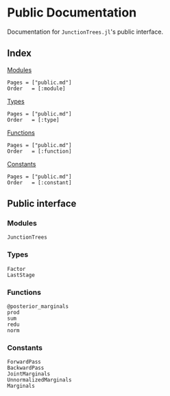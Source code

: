 # Public Documentation

Documentation for `JunctionTrees.jl`'s public interface.

## Index

[Modules](@ref)

```@index
Pages = ["public.md"]
Order   = [:module]
```

[Types](@ref)

```@index
Pages = ["public.md"]
Order   = [:type]
```

[Functions](@ref)

```@index
Pages = ["public.md"]
Order   = [:function]
```

[Constants](@ref)

```@index
Pages = ["public.md"]
Order   = [:constant]
```

## Public interface

### Modules

```@docs
JunctionTrees
```

### Types

```@docs
Factor
LastStage
```

### Functions

```@docs
@posterior_marginals
prod
sum
redu
norm
```

### Constants

```@docs
ForwardPass
BackwardPass
JointMarginals
UnnormalizedMarginals
Marginals
```
